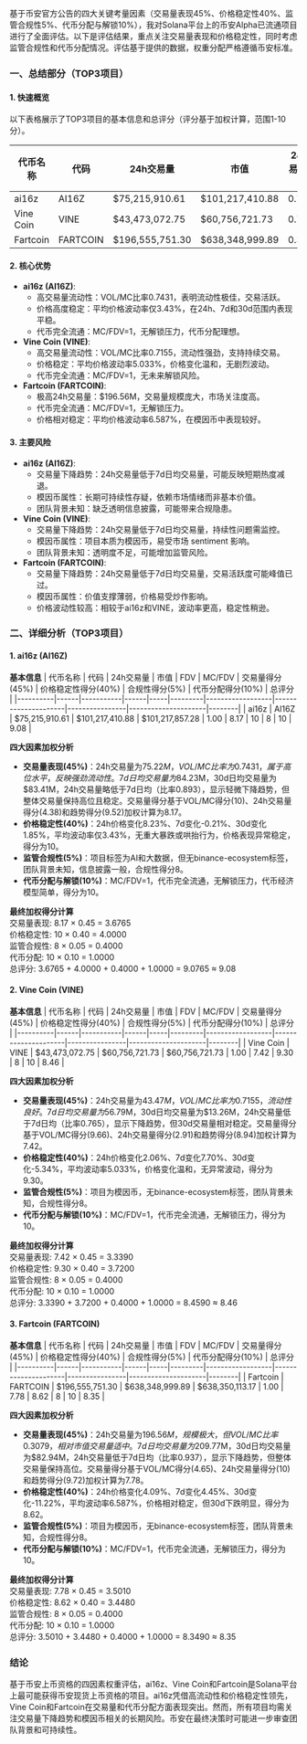基于币安官方公告的四大关键考量因素（交易量表现45%、价格稳定性40%、监管合规性5%、代币分配与解锁10%），我对Solana平台上的币安Alpha已流通项目进行了全面评估。以下是评估结果，重点关注交易量表现和价格稳定性，同时考虑监管合规性和代币分配情况。评估基于提供的数据，权重分配严格遵循币安标准。

### 一、总结部分（TOP3项目）

#### 1. 快速概览
以下表格展示了TOP3项目的基本信息和总评分（评分基于加权计算，范围1-10分）。

| 代币名称 | 代码 | 24h交易量 | 市值 | 24h交易量/市值 | FDV | MC/FDV | 总评分 |
|----------|------|-----------|------|----------------|-----|---------|--------|
| ai16z | AI16Z | $75,215,910.61 | $101,217,410.88 | 0.7431 | $101,217,857.28 | 1.00 | 9.08 |
| Vine Coin | VINE | $43,473,072.75 | $60,756,721.73 | 0.7155 | $60,756,721.73 | 1.00 | 8.46 |
| Fartcoin | FARTCOIN | $196,555,751.30 | $638,348,999.89 | 0.3079 | $638,350,113.17 | 1.00 | 8.35 |

#### 2. 核心优势
- **ai16z (AI16Z)**:
  - 高交易量流动性：VOL/MC比率0.7431，表明流动性极佳，交易活跃。
  - 价格高度稳定：平均价格波动率仅3.43%，在24h、7d和30d范围内表现平稳。
  - 代币完全流通：MC/FDV=1，无解锁压力，代币分配理想。
- **Vine Coin (VINE)**:
  - 高交易量流动性：VOL/MC比率0.7155，流动性强劲，支持持续交易。
  - 价格稳定：平均价格波动率5.033%，价格变化温和，无剧烈波动。
  - 代币完全流通：MC/FDV=1，无未来解锁风险。
- **Fartcoin (FARTCOIN)**:
  - 极高24h交易量：$196.56M，交易量规模庞大，市场关注度高。
  - 代币完全流通：MC/FDV=1，无解锁压力。
  - 价格相对稳定：平均价格波动率6.587%，在模因币中表现较好。

#### 3. 主要风险
- **ai16z (AI16Z)**:
  - 交易量下降趋势：24h交易量低于7d日均交易量，可能反映短期热度减退。
  - 模因币属性：长期可持续性存疑，依赖市场情绪而非基本价值。
  - 团队背景未知：缺乏透明信息披露，可能带来合规隐患。
- **Vine Coin (VINE)**:
  - 交易量下降趋势：24h交易量低于7d日均交易量，持续性问题需监控。
  - 模因币属性：项目本质为模因币，易受市场 sentiment 影响。
  - 团队背景未知：透明度不足，可能增加监管风险。
- **Fartcoin (FARTCOIN)**:
  - 交易量下降趋势：24h交易量低于7d日均交易量，交易活跃度可能峰值已过。
  - 模因币属性：价值支撑薄弱，价格易受炒作影响。
  - 价格波动性较高：相较于ai16z和VINE，波动率更高，稳定性稍逊。

### 二、详细分析（TOP3项目）

#### 1. ai16z (AI16Z)
**基本信息**
| 代币名称 | 代码 | 24h交易量 | 市值 | FDV | MC/FDV | 交易量得分(45%) | 价格稳定性得分(40%) | 合规性得分(5%) | 代币分配得分(10%) | 总评分 |
|----------|------|-----------|------|-----|---------|------------------|---------------------|----------------|---------------------|--------|
| ai16z | AI16Z | $75,215,910.61 | $101,217,410.88 | $101,217,857.28 | 1.00 | 8.17 | 10 | 8 | 10 | 9.08 |

**四大因素加权分析**
- **交易量表现(45%)**：24h交易量为$75.22M，VOL/MC比率为0.7431，属于高位水平，反映强劲流动性。7d日均交易量为$84.23M，30d日均交易量为$83.41M，24h交易量略低于7d日均（比率0.893），显示轻微下降趋势，但整体交易量保持高位且稳定。交易量得分基于VOL/MC得分(10)、24h交易量得分(4.38)和趋势得分(9.52)加权计算为8.17。
- **价格稳定性(40%)**：24h价格变化8.23%、7d变化-0.21%、30d变化1.85%，平均波动率仅3.43%，无重大暴跌或哄抬行为，价格表现异常稳定，得分为10。
- **监管合规性(5%)**：项目标签为AI和大数据，但无binance-ecosystem标签，团队背景未知，信息披露一般，合规性得分8。
- **代币分配与解锁(10%)**：MC/FDV=1，代币完全流通，无解锁压力，代币经济模型简单，得分为10。

**最终加权得分计算**  
交易量表现: 8.17 × 0.45 = 3.6765  
价格稳定性: 10 × 0.40 = 4.0000  
监管合规性: 8 × 0.05 = 0.4000  
代币分配: 10 × 0.10 = 1.0000  
总评分: 3.6765 + 4.0000 + 0.4000 + 1.0000 = 9.0765 ≈ 9.08

#### 2. Vine Coin (VINE)
**基本信息**
| 代币名称 | 代码 | 24h交易量 | 市值 | FDV | MC/FDV | 交易量得分(45%) | 价格稳定性得分(40%) | 合规性得分(5%) | 代币分配得分(10%) | 总评分 |
|----------|------|-----------|------|-----|---------|------------------|---------------------|----------------|---------------------|--------|
| Vine Coin | VINE | $43,473,072.75 | $60,756,721.73 | $60,756,721.73 | 1.00 | 7.42 | 9.30 | 8 | 10 | 8.46 |

**四大因素加权分析**
- **交易量表现(45%)**：24h交易量为$43.47M，VOL/MC比率为0.7155，流动性良好。7d日均交易量为$56.79M，30d日均交易量为$13.26M，24h交易量低于7d日均（比率0.765），显示下降趋势，但30d交易量相对稳定。交易量得分基于VOL/MC得分(9.66)、24h交易量得分(2.91)和趋势得分(8.94)加权计算为7.42。
- **价格稳定性(40%)**：24h价格变化2.06%、7d变化7.70%、30d变化-5.34%，平均波动率5.033%，价格变化温和，无异常波动，得分为9.30。
- **监管合规性(5%)**：项目为模因币，无binance-ecosystem标签，团队背景未知，合规性得分8。
- **代币分配与解锁(10%)**：MC/FDV=1，代币完全流通，无解锁压力，得分为10。

**最终加权得分计算**  
交易量表现: 7.42 × 0.45 = 3.3390  
价格稳定性: 9.30 × 0.40 = 3.7200  
监管合规性: 8 × 0.05 = 0.4000  
代币分配: 10 × 0.10 = 1.0000  
总评分: 3.3390 + 3.7200 + 0.4000 + 1.0000 = 8.4590 ≈ 8.46

#### 3. Fartcoin (FARTCOIN)
**基本信息**
| 代币名称 | 代码 | 24h交易量 | 市值 | FDV | MC/FDV | 交易量得分(45%) | 价格稳定性得分(40%) | 合规性得分(5%) | 代币分配得分(10%) | 总评分 |
|----------|------|-----------|------|-----|---------|------------------|---------------------|----------------|---------------------|--------|
| Fartcoin | FARTCOIN | $196,555,751.30 | $638,348,999.89 | $638,350,113.17 | 1.00 | 7.78 | 8.62 | 8 | 10 | 8.35 |

**四大因素加权分析**
- **交易量表现(45%)**：24h交易量为$196.56M，规模极大，但VOL/MC比率0.3079，相对市值交易量适中。7d日均交易量为$209.77M，30d日均交易量为$82.94M，24h交易量低于7d日均（比率0.937），显示下降趋势，但整体交易量保持高位。交易量得分基于VOL/MC得分(4.65)、24h交易量得分(10)和趋势得分(9.72)加权计算为7.78。
- **价格稳定性(40%)**：24h价格变化4.09%、7d变化4.45%、30d变化-11.22%，平均波动率6.587%，价格相对稳定，但30d下跌明显，得分为8.62。
- **监管合规性(5%)**：项目为模因币，无binance-ecosystem标签，团队背景未知，合规性得分8。
- **代币分配与解锁(10%)**：MC/FDV=1，代币完全流通，无解锁压力，得分为10。

**最终加权得分计算**  
交易量表现: 7.78 × 0.45 = 3.5010  
价格稳定性: 8.62 × 0.40 = 3.4480  
监管合规性: 8 × 0.05 = 0.4000  
代币分配: 10 × 0.10 = 1.0000  
总评分: 3.5010 + 3.4480 + 0.4000 + 1.0000 = 8.3490 ≈ 8.35

### 结论
基于币安上币资格的四因素权重评估，ai16z、Vine Coin和Fartcoin是Solana平台上最可能获得币安现货上币资格的项目。ai16z凭借高流动性和价格稳定性领先，Vine Coin和Fartcoin在交易量和代币分配方面表现突出。然而，所有项目均需关注交易量下降趋势和模因币相关的长期风险。币安在最终决策时可能进一步审查团队背景和可持续性。